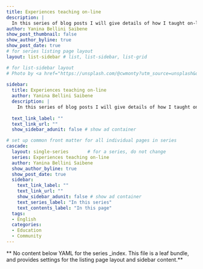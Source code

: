 ```yaml
---
title: Experiences teaching on-line
description: |
  In this series of blog posts I will give details of how I taught on-line in different situations during the COVID-19 pandemic.
author: Yanina Bellini Saibene
show_post_thumbnail: false
show_author_byline: true
show_post_date: true
# for series listing page layout
layout: list-sidebar # list, list-sidebar, list-grid

# for list-sidebar layout
# Photo by <a href="https://unsplash.com/@cwmonty?utm_source=unsplash&utm_medium=referral&utm_content=creditCopyText">Chris Montgomery</a> on <a href="https://unsplash.com/?utm_source=unsplash&utm_medium=referral&utm_content=creditCopyText">Unsplash</a>
  
sidebar: 
  title: Experiences teaching on-line
  author: Yanina Bellini Saibene
  description: |
    In this series of blog posts I will give details of how I taught on-line in different situations during the COVID-19 pandemic.
    
  text_link_label: ""
  text_link_url: ""
  show_sidebar_adunit: false # show ad container

# set up common front matter for all individual pages in series
cascade:
  layout: single-series       # for a series, do not change
  series: Experiences teaching on-line
  author: Yanina Bellini Saibene
  show_author_byline: true
  show_post_date: true
  sidebar:
    text_link_label: ""
    text_link_url: ""
    show_sidebar_adunit: false # show ad container
    text_series_label: "In this series" 
    text_contents_label: "In this page" 
  tags:
  - English
  categories:
  - Education
  - Community
---
```


** No content below YAML for the series _index. This file is a leaf bundle, and provides settings for the listing page layout and sidebar content.**